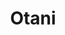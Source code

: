 ---
layout: place
title: "Otani"
permalink: /new-york/new-york/otani.html
stateAbbr: NY
stateName: New York
cityName: New York
seo:
  name: "Otani"
  type: Restaurant
  links: null
description: "Otani serves delicious sushi in New York, New York. Try fresh Japanese dishes for a great dining experience. "
place_id: ChIJb198a_lbwokRyJ4xmOr8kQE
photos:
  - name: >-
      places/ChIJb198a_lbwokRyJ4xmOr8kQE/photos/AeeoHcJNVipy4Kcd0KmL74OGHkgsiF2S5HXqZH1MnT2Nc16034yGbW_MviU_opw9B7Ciipc6Fyyj1IEDbM9iiTKd2gMlQaITzOwo0wHEDbiPXfAsz_cvkYYT1RtBy7AzT8xB2vtnWCgXjUVvt63lOlJoCDfLarv1KXByV1KR_KX-JuH4RJjXeBEwQ5DVIVA4gDIOCmpUkHsI1BFBFWb_FjZMlqQh-gb0LHftN4ZggSl0p1GQtW057pydCuy2eSQCY8TXO0gntw3OASLFVhnkNhux59v0dGBXmDHBOIqfEshpDEYXSw
    widthPx: 3000
    heightPx: 4000
    authorAttributions:
      - displayName: Otani
        uri: https://maps.google.com/maps/contrib/102772308927919674680
        photoUri: >-
          https://lh3.googleusercontent.com/a-/ALV-UjWAUoRKdV5DqunUDgmX0T4Y-JNcy5wNvDnzqmebHMYe0CGazzw=s100-p-k-no-mo
    flagContentUri: >-
      https://www.google.com/local/imagery/report/?cb_client=maps_api_places.places_api&image_key=!1e10!2sAF1QipPy6LfR9ua4KmpPLLVv0gnVGynQEcVsm61G5jp1&hl=en-US
    googleMapsUri: >-
      https://www.google.com/maps/place//data=!3m4!1e2!3m2!1sAF1QipPy6LfR9ua4KmpPLLVv0gnVGynQEcVsm61G5jp1!2e10!4m2!3m1!1s0x89c25bf96b7c5f6f:0x191fcea98319ec8
  - name: >-
      places/ChIJb198a_lbwokRyJ4xmOr8kQE/photos/AeeoHcIz2urM42zBWMKe6tfhYr43KKGkCo8wU-bCM_SXuLCDwVjAFqJLhyLssR2MxJX6Zy_GEMDCOgShLwEvrFxj3CEBd-SuGW6WL-8rr4iVyPAocSDgDCuewA_lAs2sRpH4uztr7jWwni8eHivE9aHQXRNM92-Ju1bnasCLX2UdPQNcXsi6jRcZrVJZM4Z5hSS_SsRfZXxsPyZVgObB3r1jcDaciT-KoRj9mLdJEUxj0qgfq_JvYf5brs83BDK3nMoFRnNFLPu2xKFMMiP6cbBnZoKAR1GHdWwJh3_qsZVU4jTZzg
    widthPx: 4000
    heightPx: 3000
    authorAttributions:
      - displayName: Otani
        uri: https://maps.google.com/maps/contrib/102772308927919674680
        photoUri: >-
          https://lh3.googleusercontent.com/a-/ALV-UjWAUoRKdV5DqunUDgmX0T4Y-JNcy5wNvDnzqmebHMYe0CGazzw=s100-p-k-no-mo
    flagContentUri: >-
      https://www.google.com/local/imagery/report/?cb_client=maps_api_places.places_api&image_key=!1e10!2sAF1QipNJw3AahBRJth9W3hyyXQIfdos_galyg3YB4HQp&hl=en-US
    googleMapsUri: >-
      https://www.google.com/maps/place//data=!3m4!1e2!3m2!1sAF1QipNJw3AahBRJth9W3hyyXQIfdos_galyg3YB4HQp!2e10!4m2!3m1!1s0x89c25bf96b7c5f6f:0x191fcea98319ec8
  - name: >-
      places/ChIJb198a_lbwokRyJ4xmOr8kQE/photos/AeeoHcIFjyyutBqZ0qnbNbukiFO-GP9H47FXrXu6P2O0pyWdTM0ErVkEAkxeXJPGm17VRQIt3471Qi2hNDLmYAOq9DTARTbLDNgNGb-SdO0LZwMAOvjbMz3wQSSTk4QmbvYr-E_d9SuruR0fjB6TQFSknK0o9D5klJEqhwqJBLjMxe3ho0NLGggM5elPHYIlUH-ZSCPK4Znu2MzQsoPqomgtxNBgQp2-DRNPfB1DdvFVTcp_UZhosKIPTJPS32Nrzkt895y1ckv123XH7CIdjBoWb2uwGfcjZf5UM535cgMfKlohCA
    widthPx: 1080
    heightPx: 1920
    authorAttributions:
      - displayName: Otani
        uri: https://maps.google.com/maps/contrib/102772308927919674680
        photoUri: >-
          https://lh3.googleusercontent.com/a-/ALV-UjWAUoRKdV5DqunUDgmX0T4Y-JNcy5wNvDnzqmebHMYe0CGazzw=s100-p-k-no-mo
    flagContentUri: >-
      https://www.google.com/local/imagery/report/?cb_client=maps_api_places.places_api&image_key=!1e10!2sAF1QipMJmJ4AWXPwFm98DA6dRzBNqRxzYYrKix3Eua_F&hl=en-US
    googleMapsUri: >-
      https://www.google.com/maps/place//data=!3m4!1e2!3m2!1sAF1QipMJmJ4AWXPwFm98DA6dRzBNqRxzYYrKix3Eua_F!2e10!4m2!3m1!1s0x89c25bf96b7c5f6f:0x191fcea98319ec8
  - name: >-
      places/ChIJb198a_lbwokRyJ4xmOr8kQE/photos/AeeoHcKnyRlI5un3e5tQFlvk_DNJC23vTKOlAuwEQ4NEhndDAzo4svv-mHjsB4rr4TUxTQYJZAMw_sz7fZv-6qC3qMdMz1UOHBSEipnT6SjZ7LmPqtL7YvVX_Y8t8_DsHZ1352fTqMiJ-Gjoq_LoFIUpc8hrUGznfqj_AE1pNrvoyvQ5n_kUdWS2bEVoW6Lcg--im8llJ6WX0NH1vvZ6yLrhG1GNL-_OfDAAcSMSXWOb3qVnLQDFUxXC7kbENHj4WBGqBf6Yfh7UOB12i4mKLfG9fzuCGnf-e0riDZjp6ZLkhBlFvg
    widthPx: 4000
    heightPx: 3000
    authorAttributions:
      - displayName: Otani
        uri: https://maps.google.com/maps/contrib/102772308927919674680
        photoUri: >-
          https://lh3.googleusercontent.com/a-/ALV-UjWAUoRKdV5DqunUDgmX0T4Y-JNcy5wNvDnzqmebHMYe0CGazzw=s100-p-k-no-mo
    flagContentUri: >-
      https://www.google.com/local/imagery/report/?cb_client=maps_api_places.places_api&image_key=!1e10!2sAF1QipNl6GIa14VZje55FimPfcVohnsr7_jIxcM0DEXw&hl=en-US
    googleMapsUri: >-
      https://www.google.com/maps/place//data=!3m4!1e2!3m2!1sAF1QipNl6GIa14VZje55FimPfcVohnsr7_jIxcM0DEXw!2e10!4m2!3m1!1s0x89c25bf96b7c5f6f:0x191fcea98319ec8
  - name: >-
      places/ChIJb198a_lbwokRyJ4xmOr8kQE/photos/AeeoHcJmI0I3L8xlZ3fCYJL2k75QoiNahWXN5qZQNhcJ6I_YH5f7dDT_1sQKQe6iIKnDwflTn0s4n9YE_BC-cOvVOxyQhr2-UQ5NqV7D4duo5-3ruRjLEqNS9n6s6CAU4A2S3fr_zostITeiVpVH5h4phBRWoXfGGQgwIVKPL_UQM8XF6l3PirF060M6UotDBgUkK9thL58wTAiyCZ5-BzJiUjUZLE7QPZ5Uts0c9ANDaEBgfsy_Jg55vcdcHoAu4ZqToj1Pkf9vsid7ALEa4dDetnAkw9JMTPOF1pXB85jKP6GY75zVGyjvnatSuoupA-No7GYn-wuYLfBC7rWlzKTv9ZHyhzA4y6gPtD-zp2_F5CVQ8jroa7qNcswKzcFOW-wQZOyQrTPY3Vw7NicjgB-Y_YIk1kNns7BYE5GBHqt7U1sRSi8
    widthPx: 4032
    heightPx: 2268
    authorAttributions:
      - displayName: Dieter Ferreira
        uri: https://maps.google.com/maps/contrib/110590033511769140364
        photoUri: >-
          https://lh3.googleusercontent.com/a-/ALV-UjVONDn-ElpXNks_o9uV1xZuQ8Ds-XdRKSkvvmzQg3k4ktsXiMQSEw=s100-p-k-no-mo
    flagContentUri: >-
      https://www.google.com/local/imagery/report/?cb_client=maps_api_places.places_api&image_key=!1e10!2sCIHM0ogKEICAgMDohOmS1wE&hl=en-US
    googleMapsUri: >-
      https://www.google.com/maps/place//data=!3m4!1e2!3m2!1sCIHM0ogKEICAgMDohOmS1wE!2e10!4m2!3m1!1s0x89c25bf96b7c5f6f:0x191fcea98319ec8
  - name: >-
      places/ChIJb198a_lbwokRyJ4xmOr8kQE/photos/AeeoHcKSG6DFaKcCDzuwPTFYOVdIWpmXkWwoEXIE_we2BtIq3_9N0fxFfVqLr62vGg-UpEVUNCIB31gttMF5D9qBjj5MCFqYNkcQC_7IUjYxzX7TM5Ekse_mGmPfs7UZvqi3G23NltdPGbSJTrJGFA72OOlEI5LMw2JhopEGYEWZmYphjE3C7efzLaNxuI-urRBclvXa_oWlzIpr3WauzTp-s2GPmm8B9wOAa3m2H58Y0lxE0mlibh2IIllfOLc1tHcgdfj9BfY4jwzvrvCF5CisDB9UXzul1ls1uoDh1R8n2Lsiww
    widthPx: 4000
    heightPx: 3000
    authorAttributions:
      - displayName: Otani
        uri: https://maps.google.com/maps/contrib/102772308927919674680
        photoUri: >-
          https://lh3.googleusercontent.com/a-/ALV-UjWAUoRKdV5DqunUDgmX0T4Y-JNcy5wNvDnzqmebHMYe0CGazzw=s100-p-k-no-mo
    flagContentUri: >-
      https://www.google.com/local/imagery/report/?cb_client=maps_api_places.places_api&image_key=!1e10!2sAF1QipPnHEJ38jPVi6AQmJ5MYYZ-52rNMvjzvPyKD7FU&hl=en-US
    googleMapsUri: >-
      https://www.google.com/maps/place//data=!3m4!1e2!3m2!1sAF1QipPnHEJ38jPVi6AQmJ5MYYZ-52rNMvjzvPyKD7FU!2e10!4m2!3m1!1s0x89c25bf96b7c5f6f:0x191fcea98319ec8
  - name: >-
      places/ChIJb198a_lbwokRyJ4xmOr8kQE/photos/AeeoHcJF1nXNJ6FIJthrdg6vLirVBOhl6dcl1zR4R4DCfB0yowXA8bJKgDGJhYXW7UpFY4amI7fDXQjO3h-1yvmTZp5LwtZDE3ETXTTCMP4nKDJ3eoxZixZ5catR7oEyJWPAOi374LlJA0b1Ncag-KccOTuYogy8ffS7tPxxqsTBh8FmD5a82EKAK4ROQuqjJwnAgOjzfBbrkj4APAyJLsIu_Pg5PIslaF7dCz85xBXuqELX5Zr4rWbhJHQrjzEvGsYDxSgBindyC4_s-lHUBSEscTHfZxa-6M-0ALr3DNE101gPnw
    widthPx: 1279
    heightPx: 1386
    authorAttributions:
      - displayName: Otani
        uri: https://maps.google.com/maps/contrib/102772308927919674680
        photoUri: >-
          https://lh3.googleusercontent.com/a-/ALV-UjWAUoRKdV5DqunUDgmX0T4Y-JNcy5wNvDnzqmebHMYe0CGazzw=s100-p-k-no-mo
    flagContentUri: >-
      https://www.google.com/local/imagery/report/?cb_client=maps_api_places.places_api&image_key=!1e10!2sAF1QipO2YVi-3KSlmbj8xasku0xZvqbyM_qez6CKHNAK&hl=en-US
    googleMapsUri: >-
      https://www.google.com/maps/place//data=!3m4!1e2!3m2!1sAF1QipO2YVi-3KSlmbj8xasku0xZvqbyM_qez6CKHNAK!2e10!4m2!3m1!1s0x89c25bf96b7c5f6f:0x191fcea98319ec8
  - name: >-
      places/ChIJb198a_lbwokRyJ4xmOr8kQE/photos/AeeoHcLOkA_b2oZF6fEYjVWVWk-ttpiALWKD1z9_vAEBWMJQpsIX_s-NcP4EIhxk7-1vCVBXQaO8QozH6nc2CmNl5XJrsxOVoGYAmxrPY1V3Ligrf9F175DmvnSjZ6CoVfKEdnucdrEfaCitYqTREfd65Fx0YudACn2K4nWDotoWhK8UBZPCyM3TptWadKfkJN26mEmjG5QUx-loSDatkAOrCALZXkY-Lkf6TUylQI2RNPcmyauVYTMnARhLEy0eu6ITv10NoGvJLqeX1OtnXlAB6p6ZhE-4TQnPzhyXvvNWBr4evA
    widthPx: 4000
    heightPx: 3000
    authorAttributions:
      - displayName: Otani
        uri: https://maps.google.com/maps/contrib/102772308927919674680
        photoUri: >-
          https://lh3.googleusercontent.com/a-/ALV-UjWAUoRKdV5DqunUDgmX0T4Y-JNcy5wNvDnzqmebHMYe0CGazzw=s100-p-k-no-mo
    flagContentUri: >-
      https://www.google.com/local/imagery/report/?cb_client=maps_api_places.places_api&image_key=!1e10!2sAF1QipMlD_nKIBhBXQL3oTVfB8rLBo6DPnIoja-FR1tG&hl=en-US
    googleMapsUri: >-
      https://www.google.com/maps/place//data=!3m4!1e2!3m2!1sAF1QipMlD_nKIBhBXQL3oTVfB8rLBo6DPnIoja-FR1tG!2e10!4m2!3m1!1s0x89c25bf96b7c5f6f:0x191fcea98319ec8
  - name: >-
      places/ChIJb198a_lbwokRyJ4xmOr8kQE/photos/AeeoHcKdlvgkoCzc_rgM_L6upkuqukSo6lCPnN48vgC1C8GmGbhxKseD23VaISGLixdEO7i0pz1cK6-H7TWkeFo1AJ1_lbNcjHHx5r3lNBfVT3QNU_2USTatTeTkSv1ayI1kUF77zCf2YZ8TMUlqSl6XG5VG7e0g8fmKO1KHtAks7jfZauEybChiHa5sqD--o_dFJLn56tm6Jv4yT7uH7ByIT_28uzBS_ZzavDpMihIHRVE1tt0Xq4GWvRl7C95SQkicD7wFLbph4YKv40mXL4xEOOw77303RQg2qNKaVqB0Jtq-LA
    widthPx: 4000
    heightPx: 3000
    authorAttributions:
      - displayName: Otani
        uri: https://maps.google.com/maps/contrib/102772308927919674680
        photoUri: >-
          https://lh3.googleusercontent.com/a-/ALV-UjWAUoRKdV5DqunUDgmX0T4Y-JNcy5wNvDnzqmebHMYe0CGazzw=s100-p-k-no-mo
    flagContentUri: >-
      https://www.google.com/local/imagery/report/?cb_client=maps_api_places.places_api&image_key=!1e10!2sAF1QipMhqXgI9gNXU5MS6hFKDg5IZAXQlI91tauvgXX5&hl=en-US
    googleMapsUri: >-
      https://www.google.com/maps/place//data=!3m4!1e2!3m2!1sAF1QipMhqXgI9gNXU5MS6hFKDg5IZAXQlI91tauvgXX5!2e10!4m2!3m1!1s0x89c25bf96b7c5f6f:0x191fcea98319ec8
  - name: >-
      places/ChIJb198a_lbwokRyJ4xmOr8kQE/photos/AeeoHcL5qZw-2q-HpeY6qDm0atrS8R358q3dIvNM_Ud3vbXYceYnHXTY-fHhfTqKmnCu3UqhFVUbk5pZjToHmAM71ceVCgM5X7Ftn_PWVgkLnbeYR8GyGWIJ12SwZ0FD80rMSC3CxD_F227HPYjtjDFqpUaFFMn4nPRSneS8dgz0uDSzDe8GF-yRHWH-562bvMoTFi2X7UaGjTmhKKNpmJOWa6Cwuoa4TqdmLYAcb6bDsKY1OPUIy7bIWHyDpvcR_iIh7ssM5f8X_HGBGEOhoXlM6ZD1JTe66FaNx-Txl7KpTVBriA
    widthPx: 4000
    heightPx: 3000
    authorAttributions:
      - displayName: Otani
        uri: https://maps.google.com/maps/contrib/102772308927919674680
        photoUri: >-
          https://lh3.googleusercontent.com/a-/ALV-UjWAUoRKdV5DqunUDgmX0T4Y-JNcy5wNvDnzqmebHMYe0CGazzw=s100-p-k-no-mo
    flagContentUri: >-
      https://www.google.com/local/imagery/report/?cb_client=maps_api_places.places_api&image_key=!1e10!2sAF1QipMEk1ToO2cjHsEZRF5jXyk1junxX7Ezpd-jeneH&hl=en-US
    googleMapsUri: >-
      https://www.google.com/maps/place//data=!3m4!1e2!3m2!1sAF1QipMEk1ToO2cjHsEZRF5jXyk1junxX7Ezpd-jeneH!2e10!4m2!3m1!1s0x89c25bf96b7c5f6f:0x191fcea98319ec8
address: 59 Nassau St, New York, NY 10038, USA
street: 59 Nassau St
city: New York
state: NY
zip: '10038'
country: USA
neighborhood: null
latitude: '40.709311'
longitude: '-74.008855'
accessibility_options: null
business_status: OPERATIONAL
name: Otani
google_maps_links:
  directionsUri: >-
    https://www.google.com/maps/dir//''/data=!4m7!4m6!1m1!4e2!1m2!1m1!1s0x89c25bf96b7c5f6f:0x191fcea98319ec8!3e0
  placeUri: https://maps.google.com/?cid=113149550166908616
  writeAReviewUri: >-
    https://www.google.com/maps/place//data=!4m3!3m2!1s0x89c25bf96b7c5f6f:0x191fcea98319ec8!12e1
  reviewsUri: >-
    https://www.google.com/maps/place//data=!4m4!3m3!1s0x89c25bf96b7c5f6f:0x191fcea98319ec8!9m1!1b1
  photosUri: >-
    https://www.google.com/maps/place//data=!4m3!3m2!1s0x89c25bf96b7c5f6f:0x191fcea98319ec8!10e5
primary_type: Japanese Restaurant
opening_hours:
  regular: null
  current: null
secondary_opening_hours:
  regular:
    weekdayDescriptions: null
    type: null
  current:
    weekdayDescriptions: null
    type: null
phone: null
price_level: null
price_range: null
rating: null
rating_count: 0
website: null
reviews: null
parking_options: null
payment_options: null
allow_dogs: null
curbside_pickup: null
delivery: null
dine_in: null
good_for_children: null
good_for_groups: null
good_for_sports: null
live_music: null
menu_for_children: null
outdoor_seating: null
reservable: null
restroom: null
serves_beer: null
serves_breakfast: null
serves_brunch: null
serves_cocktails: null
serves_coffee: null
serves_dinner: null
serves_dessert: null
serves_lunch: null
serves_vegetarian_food: null
serves_wine: null
takeout: null
update_category: essentials
summary: null

---